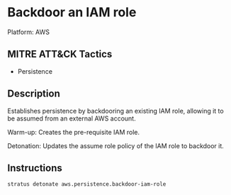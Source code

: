 # Backdoor an IAM role

Platform: AWS

## MITRE ATT&CK Tactics

- Persistence

## Description


Establishes persistence by backdooring an existing IAM role, allowing it to be assumed from an external AWS account.

Warm-up: Creates the pre-requisite IAM role.

Detonation: Updates the assume role policy of the IAM role to backdoor it.


## Instructions

```bash title="Detonate me!"
stratus detonate aws.persistence.backdoor-iam-role
```